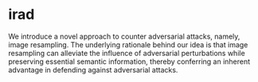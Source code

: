 # irad
We introduce a novel approach to counter adversarial attacks, namely, image resampling. The underlying rationale behind our idea is that image resampling can alleviate the influence of adversarial perturbations while preserving essential semantic information, thereby conferring an inherent advantage in defending against adversarial attacks. 
